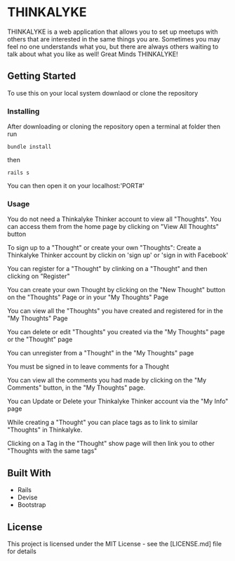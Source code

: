 # THINKALYKE

THINKALYKE is a web application that allows you to set up meetups with others that are interested in the same things you are. Sometimes you may feel no one understands what you, but there are always others waiting to talk about what you like as well!
Great Minds THINKALYKE!

## Getting Started

To use this on your local system downlaod or clone the repository

### Installing

After downloading or cloning the repository open a terminal at folder then run


```
bundle install
```

then

```
rails s
```

You can then open it on your localhost:'PORT#'

### Usage

You do not need a Thinkalyke Thinker account to view all "Thoughts". You can access them from the home page by clicking on "View All Thoughts" button

To sign up to a "Thought" or create your own "Thoughts": Create a Thinkalyke Thinker account by clickin on 'sign up' or 'sign in with Facebook'

You can register for a "Thought" by clinking on a "Thought" and then clicking on "Register"

You can create your own Thought by clicking on the "New Thought" button on the "Thoughts" Page or in your "My Thoughts" Page

You can view all the "Thoughts" you have created and registered for in the "My Thoughts" Page

You can delete or edit "Thoughts" you created via the "My Thoughts" page or the "Thought" page

You can unregister from a "Thought" in the "My Thoughts" page

You must be signed in to leave comments for a Thought

You can view all the comments you had made by clicking on the "My Comments" button, in the "My Thoughts" page.

You can Update or Delete your Thinkalyke Thinker account via the "My Info" page

While creating a "Thought" you can place tags as to link to similar "Thoughts" in Thinkalyke.

Clicking on a Tag in the "Thought" show page will then link you to other "Thoughts with the same tags"



## Built With

* Rails
* Devise
* Bootstrap

## License

This project is licensed under the MIT License - see the [LICENSE.md] file for details




